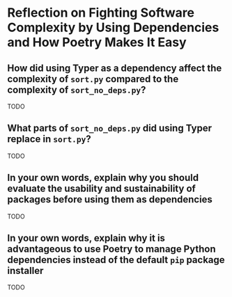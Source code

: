 # Reflection on Fighting Software Complexity by Using Dependencies and How Poetry Makes It Easy

## How did using Typer as a dependency affect the complexity of `sort.py` compared to the complexity of `sort_no_deps.py`?

TODO

## What parts of `sort_no_deps.py` did using Typer replace in `sort.py`?

TODO

## In your own words, explain why you should evaluate the usability and sustainability of packages before using them as dependencies

TODO

## In your own words, explain why it is advantageous to use Poetry to manage Python dependencies instead of the default `pip` package installer

TODO
